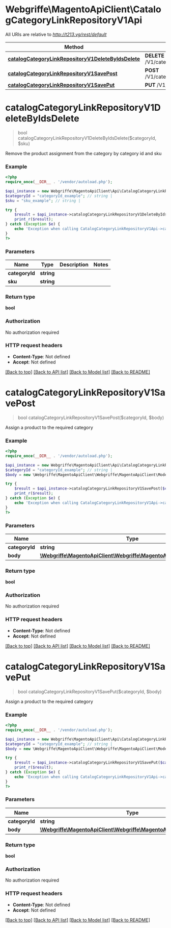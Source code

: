 # Webgriffe\MagentoApiClient\CatalogCategoryLinkRepositoryV1Api

All URIs are relative to *http://t213.vg/rest/default*

Method | HTTP request | Description
------------- | ------------- | -------------
[**catalogCategoryLinkRepositoryV1DeleteByIdsDelete**](CatalogCategoryLinkRepositoryV1Api.md#catalogCategoryLinkRepositoryV1DeleteByIdsDelete) | **DELETE** /V1/categories/{categoryId}/products/{sku} | 
[**catalogCategoryLinkRepositoryV1SavePost**](CatalogCategoryLinkRepositoryV1Api.md#catalogCategoryLinkRepositoryV1SavePost) | **POST** /V1/categories/{categoryId}/products | 
[**catalogCategoryLinkRepositoryV1SavePut**](CatalogCategoryLinkRepositoryV1Api.md#catalogCategoryLinkRepositoryV1SavePut) | **PUT** /V1/categories/{categoryId}/products | 


# **catalogCategoryLinkRepositoryV1DeleteByIdsDelete**
> bool catalogCategoryLinkRepositoryV1DeleteByIdsDelete($categoryId, $sku)



Remove the product assignment from the category by category id and sku

### Example
```php
<?php
require_once(__DIR__ . '/vendor/autoload.php');

$api_instance = new Webgriffe\MagentoApiClient\Api\CatalogCategoryLinkRepositoryV1Api();
$categoryId = "categoryId_example"; // string | 
$sku = "sku_example"; // string | 

try {
    $result = $api_instance->catalogCategoryLinkRepositoryV1DeleteByIdsDelete($categoryId, $sku);
    print_r($result);
} catch (Exception $e) {
    echo 'Exception when calling CatalogCategoryLinkRepositoryV1Api->catalogCategoryLinkRepositoryV1DeleteByIdsDelete: ', $e->getMessage(), PHP_EOL;
}
?>
```

### Parameters

Name | Type | Description  | Notes
------------- | ------------- | ------------- | -------------
 **categoryId** | **string**|  |
 **sku** | **string**|  |

### Return type

**bool**

### Authorization

No authorization required

### HTTP request headers

 - **Content-Type**: Not defined
 - **Accept**: Not defined

[[Back to top]](#) [[Back to API list]](../../README.md#documentation-for-api-endpoints) [[Back to Model list]](../../README.md#documentation-for-models) [[Back to README]](../../README.md)

# **catalogCategoryLinkRepositoryV1SavePost**
> bool catalogCategoryLinkRepositoryV1SavePost($categoryId, $body)



Assign a product to the required category

### Example
```php
<?php
require_once(__DIR__ . '/vendor/autoload.php');

$api_instance = new Webgriffe\MagentoApiClient\Api\CatalogCategoryLinkRepositoryV1Api();
$categoryId = "categoryId_example"; // string | 
$body = new \Webgriffe\MagentoApiClient\Webgriffe\MagentoApiClient\Model\Body38(); // \Webgriffe\MagentoApiClient\Webgriffe\MagentoApiClient\Model\Body38 | 

try {
    $result = $api_instance->catalogCategoryLinkRepositoryV1SavePost($categoryId, $body);
    print_r($result);
} catch (Exception $e) {
    echo 'Exception when calling CatalogCategoryLinkRepositoryV1Api->catalogCategoryLinkRepositoryV1SavePost: ', $e->getMessage(), PHP_EOL;
}
?>
```

### Parameters

Name | Type | Description  | Notes
------------- | ------------- | ------------- | -------------
 **categoryId** | **string**|  |
 **body** | [**\Webgriffe\MagentoApiClient\Webgriffe\MagentoApiClient\Model\Body38**](../Model/\Webgriffe\MagentoApiClient\Webgriffe\MagentoApiClient\Model\Body38.md)|  | [optional]

### Return type

**bool**

### Authorization

No authorization required

### HTTP request headers

 - **Content-Type**: Not defined
 - **Accept**: Not defined

[[Back to top]](#) [[Back to API list]](../../README.md#documentation-for-api-endpoints) [[Back to Model list]](../../README.md#documentation-for-models) [[Back to README]](../../README.md)

# **catalogCategoryLinkRepositoryV1SavePut**
> bool catalogCategoryLinkRepositoryV1SavePut($categoryId, $body)



Assign a product to the required category

### Example
```php
<?php
require_once(__DIR__ . '/vendor/autoload.php');

$api_instance = new Webgriffe\MagentoApiClient\Api\CatalogCategoryLinkRepositoryV1Api();
$categoryId = "categoryId_example"; // string | 
$body = new \Webgriffe\MagentoApiClient\Webgriffe\MagentoApiClient\Model\Body37(); // \Webgriffe\MagentoApiClient\Webgriffe\MagentoApiClient\Model\Body37 | 

try {
    $result = $api_instance->catalogCategoryLinkRepositoryV1SavePut($categoryId, $body);
    print_r($result);
} catch (Exception $e) {
    echo 'Exception when calling CatalogCategoryLinkRepositoryV1Api->catalogCategoryLinkRepositoryV1SavePut: ', $e->getMessage(), PHP_EOL;
}
?>
```

### Parameters

Name | Type | Description  | Notes
------------- | ------------- | ------------- | -------------
 **categoryId** | **string**|  |
 **body** | [**\Webgriffe\MagentoApiClient\Webgriffe\MagentoApiClient\Model\Body37**](../Model/\Webgriffe\MagentoApiClient\Webgriffe\MagentoApiClient\Model\Body37.md)|  | [optional]

### Return type

**bool**

### Authorization

No authorization required

### HTTP request headers

 - **Content-Type**: Not defined
 - **Accept**: Not defined

[[Back to top]](#) [[Back to API list]](../../README.md#documentation-for-api-endpoints) [[Back to Model list]](../../README.md#documentation-for-models) [[Back to README]](../../README.md)


